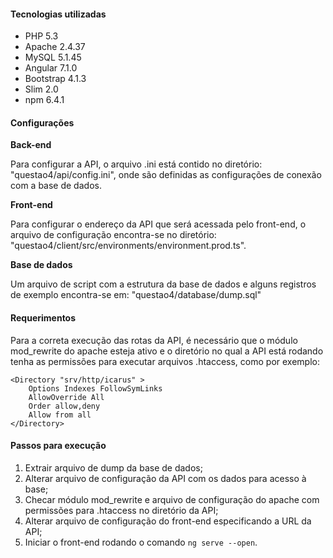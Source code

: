 #### **Tecnologias utilizadas**
- PHP 5.3
- Apache 2.4.37
- MySQL 5.1.45
- Angular 7.1.0
- Bootstrap 4.1.3
- Slim 2.0
- npm 6.4.1

#### **Configurações**
**Back-end**

Para configurar a API, o arquivo .ini está contido no diretório: "questao4/api/config.ini", 
onde são definidas as configurações de conexão com a base de dados.

**Front-end**

Para configurar o endereço da API que será acessada pelo front-end, o arquivo de configuração
encontra-se no diretório: "questao4/client/src/environments/environment.prod.ts".

**Base de dados**

Um arquivo de script com a estrutura da base de dados e alguns registros de exemplo encontra-se em:
"questao4/database/dump.sql"

#### **Requerimentos**

Para a correta execução das rotas da API, é necessário que o módulo mod_rewrite do apache esteja
ativo e o diretório no qual a API está rodando tenha as permissões para executar arquivos
.htaccess, como por exemplo:

```
<Directory "srv/http/icarus" >
    Options Indexes FollowSymLinks
    AllowOverride All
    Order allow,deny
    Allow from all
</Directory>
```

#### **Passos para execução**

1. Extrair arquivo de dump da base de dados;
2. Alterar arquivo de configuração da API com os dados para acesso à base;
3. Checar módulo mod_rewrite e arquivo de configuração do apache com permissões para .htaccess no diretório da API;
4. Alterar arquivo de configuração do front-end especificando a URL da API;
5. Iniciar o front-end rodando o comando `ng serve --open`.